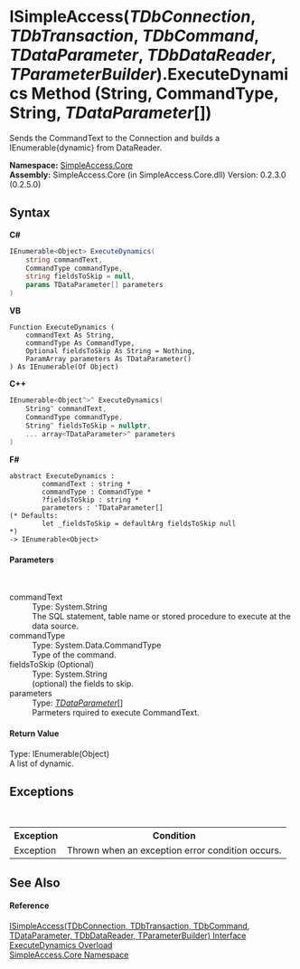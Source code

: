 # ISimpleAccess(*TDbConnection*, *TDbTransaction*, *TDbCommand*, *TDataParameter*, *TDbDataReader*, *TParameterBuilder*).ExecuteDynamics Method (String, CommandType, String, *TDataParameter*[])
 

Sends the CommandText to the Connection and builds a IEnumerable{dynamic} from DataReader.

**Namespace:**&nbsp;<a href="a16105b5-9ef0-1333-33d4-5a00c99c3614">SimpleAccess.Core</a><br />**Assembly:**&nbsp;SimpleAccess.Core (in SimpleAccess.Core.dll) Version: 0.2.3.0 (0.2.5.0)

## Syntax

**C#**<br />
``` C#
IEnumerable<Object> ExecuteDynamics(
	string commandText,
	CommandType commandType,
	string fieldsToSkip = null,
	params TDataParameter[] parameters
)
```

**VB**<br />
``` VB
Function ExecuteDynamics ( 
	commandText As String,
	commandType As CommandType,
	Optional fieldsToSkip As String = Nothing,
	ParamArray parameters As TDataParameter()
) As IEnumerable(Of Object)
```

**C++**<br />
``` C++
IEnumerable<Object^>^ ExecuteDynamics(
	String^ commandText, 
	CommandType commandType, 
	String^ fieldsToSkip = nullptr, 
	... array<TDataParameter>^ parameters
)
```

**F#**<br />
``` F#
abstract ExecuteDynamics : 
        commandText : string * 
        commandType : CommandType * 
        ?fieldsToSkip : string * 
        parameters : 'TDataParameter[] 
(* Defaults:
        let _fieldsToSkip = defaultArg fieldsToSkip null
*)
-> IEnumerable<Object> 

```


#### Parameters
&nbsp;<dl><dt>commandText</dt><dd>Type: System.String<br />The SQL statement, table name or stored procedure to execute at the data source.</dd><dt>commandType</dt><dd>Type: System.Data.CommandType<br />Type of the command.</dd><dt>fieldsToSkip (Optional)</dt><dd>Type: System.String<br />(optional) the fields to skip.</dd><dt>parameters</dt><dd>Type: <a href="0a1ff90a-7c2b-18a8-adb6-ac494a3c34b5">*TDataParameter*</a>[]<br />Parmeters rquired to execute CommandText.</dd></dl>

#### Return Value
Type: IEnumerable(Object)<br />A list of dynamic.

## Exceptions
&nbsp;<table><tr><th>Exception</th><th>Condition</th></tr><tr><td>Exception</td><td>Thrown when an exception error condition occurs.</td></tr></table>

## See Also


#### Reference
<a href="0a1ff90a-7c2b-18a8-adb6-ac494a3c34b5">ISimpleAccess(TDbConnection, TDbTransaction, TDbCommand, TDataParameter, TDbDataReader, TParameterBuilder) Interface</a><br /><a href="4149ba16-beb7-6632-09c4-13d976574a9c">ExecuteDynamics Overload</a><br /><a href="a16105b5-9ef0-1333-33d4-5a00c99c3614">SimpleAccess.Core Namespace</a><br />